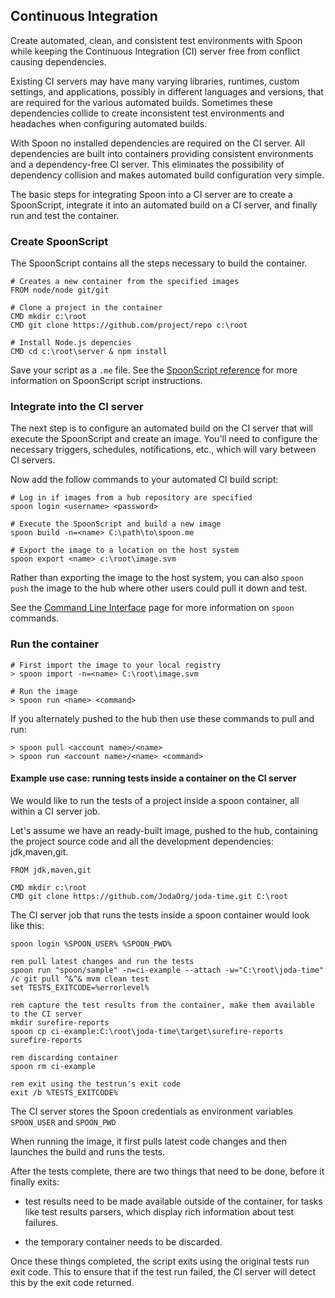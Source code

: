 ## Continuous Integration

Create automated, clean, and consistent test environments with Spoon while keeping the Continuous Integration (CI) 
server free from conflict causing dependencies.

Existing CI servers may have many varying libraries, runtimes, custom settings, and applications, possibly in different languages and versions, that are required for the various automated builds.  Sometimes these dependencies collide to create inconsistent test environments and headaches when configuring automated builds. 

With Spoon no installed dependencies are required on the CI server. All dependencies are built into containers providing consistent environments and a dependency-free CI server.  This eliminates the possibility of dependency collision and makes automated build configuration very simple.

The basic steps for integrating Spoon into a CI server are to create a SpoonScript, integrate it into an automated build on a CI server, and finally run and test the container.

### Create SpoonScript

The SpoonScript contains all the steps necessary to build the container.

```
# Creates a new container from the specified images
FROM node/node git/git

# Clone a project in the container
CMD mkdir c:\root
CMD git clone https://github.com/project/repo c:\root

# Install Node.js depencies 
CMD cd c:\root\server & npm install
```

Save your script as a `.me` file. See the [SpoonScript reference](/docs/reference/SpoonScript) for more information on SpoonScript script instructions.

### Integrate into the CI server

The next step is to configure an automated build on the CI server that will execute the SpoonScript and create an image.  You'll need to configure the necessary triggers, schedules, notifications, etc., which will vary between CI servers.

Now add the follow commands to your automated CI build script:

```
# Log in if images from a hub repository are specified
spoon login <username> <password>

# Execute the SpoonScript and build a new image
spoon build -n=<name> C:\path\to\spoon.me

# Export the image to a location on the host system
spoon export <name> c:\root\image.svm
```

Rather than exporting the image to the host system, you can also `spoon push` the image to the hub where other users could pull it down and test.

See the [Command Line Interface](/docs/reference/command-line) page for more information on `spoon` commands.

### Run the container

```
# First import the image to your local registry
> spoon import -n=<name> C:\root\image.svm

# Run the image
> spoon run <name> <command>
```

If you alternately pushed to the hub then use these commands to pull and run:

```
> spoon pull <account name>/<name>
> spoon run <account name>/<name> <command>
```

#### Example use case: running tests inside a container on the CI server

We would like to run the tests of a project inside a spoon container, all within a CI server job.

Let's assume we have an ready-built image, pushed to the hub, containing the project source code and all the development dependencies: jdk,maven,git.

```
FROM jdk,maven,git

CMD mkdir c:\root
CMD git clone https://github.com/JodaOrg/joda-time.git C:\root
```

The CI server job that runs the tests inside a spoon container would look like this:

```
spoon login %SPOON_USER% %SPOON_PWD%

rem pull latest changes and run the tests
spoon run "spoon/sample" -n=ci-example --attach -w="C:\root\joda-time" /c git pull ^&^& mvm clean test
set TESTS_EXITCODE=%errorlevel%

rem capture the test results from the container, make them available to the CI server
mkdir surefire-reports
spoon cp ci-example:C:\root\joda-time\target\surefire-reports surefire-reports

rem discarding container
spoon rm ci-example

rem exit using the testrun's exit code
exit /b %TESTS_EXITCODE%
```

The CI server stores the Spoon credentials as environment variables `SPOON_USER` and `SPOON_PWD`

When running the image, it first pulls latest code changes and then launches the build and runs the tests.

After the tests complete, there are two things that need to be done, before it finally exits:

- test results need to be made available outside of the container, for tasks like test results parsers, which display rich information about test failures.

- the temporary container needs to be discarded.

Once these things completed, the script exits using the original tests run exit code. This to ensure that if the test run failed, the CI server will detect this by the exit code returned.